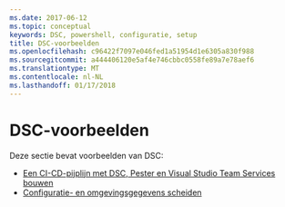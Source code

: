 ```yaml
---
ms.date: 2017-06-12
ms.topic: conceptual
keywords: DSC, powershell, configuratie, setup
title: DSC-voorbeelden
ms.openlocfilehash: c96422f7097e046fed1a51954d1e6305a830f988
ms.sourcegitcommit: a444406120e5af4e746cbbc0558fe89a7e78aef6
ms.translationtype: MT
ms.contentlocale: nl-NL
ms.lasthandoff: 01/17/2018
---
```

# <a name="dsc-examples"></a>DSC-voorbeelden

Deze sectie bevat voorbeelden van DSC:

- [Een CI-CD-pijplijn met DSC, Pester en Visual Studio Team Services bouwen](dscCiCd.md)
- [Configuratie- en omgevingsgegevens scheiden](separatingEnvData.md)

